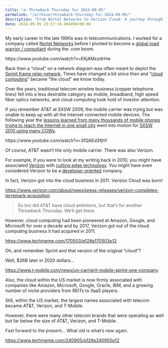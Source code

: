 ```yaml
---
title: "🔙 Throwback Thursday for 2024-09-05"
permalink: "/archive/throwback-thursday-for-2024-09-05/"
description: "From Nortel Networks to Verizon Cloud: A journey through telecom evolution, cloud computing, and industry giants."
date: 2024-09-05 23:57:19.804890+00:00
---
```


<p>My early career in the late 1990s was in telecommunications. I worked for a company called <a target="_blank" rel="noopener noreferrer nofollow" href="https://www.youtube.com/watch?v=EKjAMxzdrHw">Nortel Networks</a> before I pivoted to become a <a target="_blank" rel="noopener noreferrer nofollow" href="https://fudge.org/archive/and-for-my-next-trick/">global road warrior / consultant</a> during the .com boom.</p><p>https://www.youtube.com/watch?v=EKjAMxzdrHw</p><p>Back then a “cloud” on a network diagram was often meant to depict the <a target="_blank" rel="noopener noreferrer nofollow" href="https://www.upi.com/Archives/1990/09/26/Sprint-to-offer-new-data-transmission-network/5008654321600/">Sprint frame relay network</a>. Times have changed a bit since then and “<a target="_blank" rel="noopener noreferrer nofollow" href="https://www.technologyreview.com/2011/10/31/257406/who-coined-cloud-computing/">cloud computing</a>” became “the cloud” we know today.</p><p>Over the years, traditional telecom wireline business (copper telephone lines) fell into a less desirable category as mobile, broadband, high speed fiber optics networks, and cloud computing took hold of investor attention.</p><p>If you remember AT&amp;T at SXSW 2009, the mobile carrier was trying but was unable to keep up with all the Internet connected mobile devices. The following year the <a target="_blank" rel="noopener noreferrer nofollow" href="https://www.telecompetitor.com/a-year-later-att-shines-at-sxsw/">lessons learned from many thousands of mobile phones trying to reach the Internet in one small city</a> went into motion for <a target="_blank" rel="noopener noreferrer nofollow" href="https://www.youtube.com/watch?v=3fQAEd3fjhY">SXSW 2010 using many COWs</a>.</p><p>https://www.youtube.com/watch?v=3fQAEd3fjhY</p><p>Of course, AT&amp;T wasn’t the only mobile carrier. There was also Verizon.</p><p>For example, if you were to look at my writing back in 2010, you might have associated <a target="_blank" rel="noopener noreferrer nofollow" href="https://1000logos.net/verizon-logo/">Verizon</a> with <a target="_blank" rel="noopener noreferrer nofollow" href="https://readwrite.com/day-1-verizon-developer-commun/">cutting edge technology</a>. You might have even considered Verizon to be a <a target="_blank" rel="noopener noreferrer nofollow" href="https://readwrite.com/day-2-verizon-developer-commun/">developer oriented</a> company.</p><p>In fact, Verizon got into the cloud business in 2011. Verizon Cloud was born!</p><p><a target="_blank" rel="noopener noreferrer nofollow" href="https://www.verizon.com/about/news/press-releases/verizon-completes-terremark-acquisition">https://www.verizon.com/about/news/press-releases/verizon-completes-terremark-acquisition</a></p><blockquote class="pullquote"><p>So too did AT&amp;T have cloud ambitions, but that’s for another Throwback Thursday. We’ll get there.</p></blockquote><p>However, cloud computing had been pioneered at Amazon, Google, and Microsoft for over a decade and by 2017, Verizon got out of the cloud computing business it had acquired in 2011.</p><p><a target="_blank" rel="noopener noreferrer nofollow" href="https://www.techmeme.com/170503/p12#a170503p12">https://www.techmeme.com/170503/p12#a170503p12</a></p><p>Oh, and remember Sprint and that version of the original “cloud”?</p><p>Well, $26B later in 2020 dollars…</p><p><a target="_blank" rel="noopener noreferrer nofollow" href="https://www.t-mobile.com/news/un-carrier/t-mobile-sprint-one-company">https://www.t-mobile.com/news/un-carrier/t-mobile-sprint-one-company</a></p><p>Also, the cloud within the US market is now firmly associated with companies like Amazon, Microsoft, Google, Oracle, IBM, and a growing number of niche providers from REITs to XaaS players.</p><p>Still, within the US market, the largest names associated with telecom became AT&amp;T, Verizon, and T-Mobile.</p><p>However, there were many other telecom brands that were operating as well but far below the size of AT&amp;T, Verizon, and T-Mobile.</p><p><span style="color: rgb(34, 34, 34)">Fast forward to the present… What old is what’s new again.</span></p><p><a target="_blank" rel="noopener noreferrer nofollow" href="https://www.techmeme.com/240905/p12#a240905p12">https://www.techmeme.com/240905/p12#a240905p12</a></p>